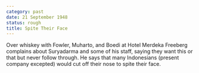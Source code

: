 ```yaml
---
category: past
date: 21 September 1948
status: rough
title: Spite Their Face
---
```


Over whiskey with Fowler, Muharto, and Boedi at Hotel Merdeka Freeberg complains about Suryadarma and some of his staff,
saying they want this or that but never follow through. He says that
many Indonesians (present company excepted) would cut off their nose to
spite their face.
